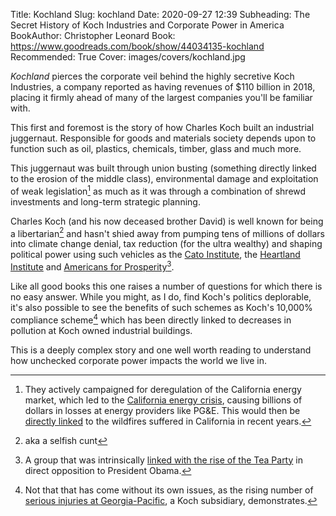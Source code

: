 Title: Kochland
Slug: kochland
Date: 2020-09-27 12:39
Subheading: The Secret History of Koch Industries and Corporate Power in America
BookAuthor: Christopher Leonard
Book: https://www.goodreads.com/book/show/44034135-kochland
Recommended: True
Cover: images/covers/kochland.jpg

*Kochland* pierces the corporate veil behind the highly secretive Koch Industries, a company reported as having revenues of $110 billion in 2018, placing it firmly ahead of many of the largest companies you'll be familiar with.

This first and foremost is the story of how Charles Koch built an industrial juggernaut. Responsible for goods and materials society depends upon to function such as oil, plastics, chemicals, timber, glass and much more.

This juggernaut was built through union busting (something directly linked to the erosion of the middle class), environmental damage and exploitation of weak legislation[^california] as much as it was through a combination of shrewd investments and long-term strategic planning.

Charles Koch (and his now deceased brother David) is well known for being a libertarian[^libertarian] and hasn't shied away from pumping tens of millions of dollars into climate change denial, tax reduction (for the ultra wealthy) and shaping political power using such vehicles as the [Cato Institute](https://en.wikipedia.org/wiki/Cato_Institute), the [Heartland Institute](https://en.wikipedia.org/wiki/Heartland_Institute) and [Americans for Prosperity](https://en.wikipedia.org/wiki/Americans_for_Prosperity)[^prosperity].

Like all good books this one raises a number of questions for which there is no easy answer. While you might, as I do, find Koch's politics deplorable, it's also possible to see the benefits of such schemes as Koch's 10,000% compliance scheme[^10000] which has been directly linked to decreases in pollution at Koch owned industrial buildings.

This is a deeply complex story and one well worth reading to understand how unchecked corporate power impacts the world we live in.

[^california]: They actively campaigned for deregulation of the California energy market, which led to the [California energy crisis](https://en.wikipedia.org/wiki/2000%E2%80%9301_California_electricity_crisis), causing billions of dollars in losses at energy providers like PG&E. This would then be [directly linked](https://www.bbc.co.uk/news/world-us-canada-53072946) to the wildfires suffered in California in recent years.
[^libertarian]: aka a selfish cunt
[^prosperity]: A group that was intrinsically [linked with the rise of the Tea Party](https://www.newyorker.com/magazine/2010/08/30/covert-operations) in direct opposition to President Obama.
[^10000]: Not that that has come without its own issues, as the rising number of [serious injuries at Georgia-Pacific](https://www.propublica.org/article/rising-profits-rising-injuries-the-safety-crisis-at-koch-industries-georgia-pacific), a Koch subsidiary, demonstrates.